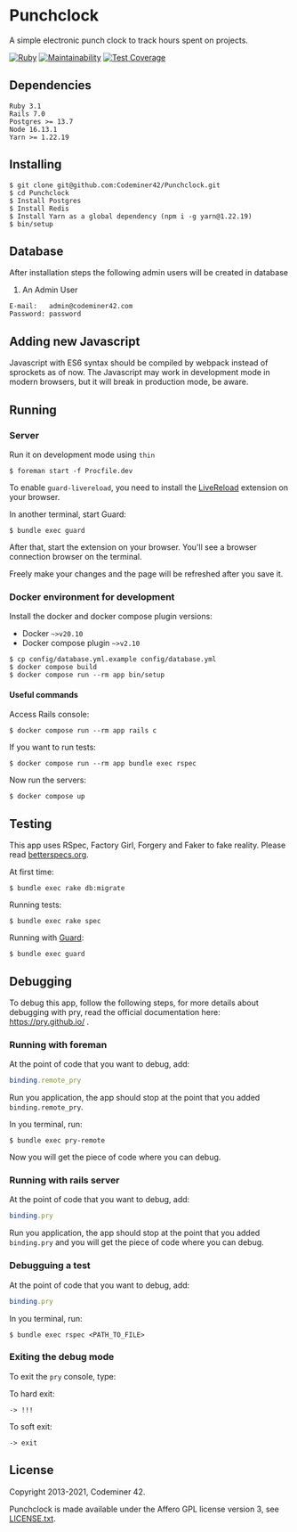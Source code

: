 # Punchclock

A simple electronic punch clock to track hours spent on projects.

[![Ruby](https://github.com/Codeminer42/Punchclock/actions/workflows/ruby.yml/badge.svg)](https://github.com/Codeminer42/Punchclock/actions/workflows/ruby.yml)
[![Maintainability](https://api.codeclimate.com/v1/badges/484d98c1af980b54a2db/maintainability)](https://codeclimate.com/github/Codeminer42/Punchclock/maintainability)
[![Test Coverage](https://api.codeclimate.com/v1/badges/484d98c1af980b54a2db/test_coverage)](https://codeclimate.com/github/Codeminer42/Punchclock/test_coverage)

## Dependencies

```
Ruby 3.1
Rails 7.0
Postgres >= 13.7
Node 16.13.1
Yarn >= 1.22.19
```

## Installing

```console
$ git clone git@github.com:Codeminer42/Punchclock.git
$ cd Punchclock
$ Install Postgres
$ Install Redis
$ Install Yarn as a global dependency (npm i -g yarn@1.22.19)
$ bin/setup
```

## Database

After installation steps the following admin users will be created in database

1. An Admin User
```
E-mail:   admin@codeminer42.com
Password: password
```

## Adding new Javascript

Javascript with ES6 syntax should be compiled by webpack instead of sprockets as of now. The Javascript may work in development mode in modern browsers, but it will break in production mode, be aware.

## Running

### Server

Run it on development mode using `thin`

```console
$ foreman start -f Procfile.dev
```

To enable `guard-livereload`, you need to install the [LiveReload](https://chrome.google.com/webstore/detail/livereload/jnihajbhpnppcggbcgedagnkighmdlei) extension on your browser.

In another terminal, start Guard:

```
$ bundle exec guard
```

After that, start the extension on your browser. You'll see a browser connection browser on the terminal.

Freely make your changes and the page will be refreshed after you save it.

### Docker environment for development

Install the docker and docker compose plugin versions:

* Docker `~>v20.10`
* Docker compose plugin `~>v2.10`

```console
$ cp config/database.yml.example config/database.yml
$ docker compose build
$ docker compose run --rm app bin/setup
```

#### Useful commands

Access Rails console:

```console
$ docker compose run --rm app rails c
```

If you want to run tests:
```console
$ docker compose run --rm app bundle exec rspec
```

Now run the servers:
```console
$ docker compose up
```

## Testing

This app uses RSpec, Factory Girl, Forgery and Faker to fake reality.
Please read [betterspecs.org](http://betterspecs.org/).

At first time:
```console
$ bundle exec rake db:migrate
```

Running tests:

```console
$ bundle exec rake spec
```

Running with [Guard](https://github.com/guard/guard-rspec):

```console
$ bundle exec guard
```

## Debugging

To debug this app, follow the following steps, for more details about debugging with pry, read the official documentation here: https://pry.github.io/ .
### Running with foreman

At the point of code that you want to debug, add:

```ruby
binding.remote_pry
```

Run you application, the app should stop at the point that you added `binding.remote_pry`.

In you terminal, run:

```console
$ bundle exec pry-remote
```

Now you will get the piece of code where you can debug.

### Running with rails server

At the point of code that you want to debug, add:

```ruby
binding.pry
```

Run you application, the app should stop at the point that you added `binding.pry` and you will get the piece of code where you can debug.

### Debugguing a test

At the point of code that you want to debug, add:

```ruby
binding.pry
```
In you terminal, run:

```console
$ bundle exec rspec <PATH_TO_FILE>
```

### Exiting the debug mode

To exit the `pry` console, type:

To hard exit:

```console
-> !!!
```

To soft exit:

```console
-> exit
```

License
-------
Copyright 2013-2021, Codeminer 42.

Punchclock is made available under the Affero GPL license version 3, see
[LICENSE.txt](https://github.com/Codeminer42/cm42-central/blob/master/LICENCE.txt).
